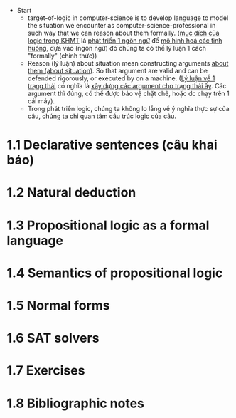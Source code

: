 - Start
  - target-of-logic in computer-science is to develop language to model the situation we encounter as computer-science-professional
  in such way that we can reason about them formally.
  (<ins>mục đích của logic trong KHMT</ins> là <ins>phát triển 1 ngôn ngữ</ins>  để <ins>mô hình hoá các tình huống</ins>,
  dựa vào (ngôn ngữ) đó chúng ta có thể lý luận 1 cách "formally" (chính thức))
  - Reason (lý luận) about situation mean constructing arguments <ins>about them (about situation)</ins>. So that argument
  are valid and can be defended rigorously, or executed by on a machine. (<ins>Lý luận về 1 trạng thái</ins> có nghĩa là 
  <ins>xây dựng các argument cho trạng thái ấy</ins>. Các argument thì đúng, có thể được bảo vệ chặt chẽ, hoặc dc chạy trên 1 cái máy). 
  - Trong phát triển logic, chúng ta không lo lắng về ý nghĩa thực sự của câu, chúng ta chỉ quan tâm cấu trúc logic của câu.

# 1.1 Declarative sentences (câu khai báo)
# 1.2 Natural deduction
# 1.3 Propositional logic as a formal language
# 1.4 Semantics of propositional logic
# 1.5 Normal forms
# 1.6 SAT solvers
# 1.7 Exercises
# 1.8 Bibliographic notes

